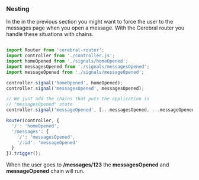 ### Nesting

In the in the previous section you might want to force the user to the messages page when you open a message. With the Cerebral router you handle these situations with chains.

```javascript

import Router from 'cerebral-router';
import controller from './controller.js';
import homeOpened from './signals/homeOpened';
import messagesOpened from './signals/messagesOpened';
import messageOpened from './signals/messageOpened';

controller.signal('homeOpened', homeOpened);
controller.signal('messagesOpened', messagesOpened);

// We just add the chains that puts the application in
// "messagesOpened" state
controller.signal('messageOpened', [...messagesOpened, ...messageOpened]);

Router(controller, {
  '/': 'homeOpened',
  '/messages': {
    '/': 'messagesOpened',
    '/:id': 'messageOpened'
  }
}).trigger();
```

When the user goes to **/messages/123** the **messagesOpened** and **messageOpened** chain will run.
